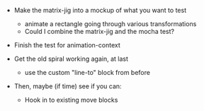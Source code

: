 * Make the matrix-jig into a mockup of what you want to test
    * animate a rectangle going through various transformations
    * Could I combine the matrix-jig and the mocha test?

* Finish the test for animation-context

* Get the old spiral working again, at last
    * use the custom "line-to" block from before


* Then, maybe (if time) see if you can:
    * Hook in to existing move blocks


